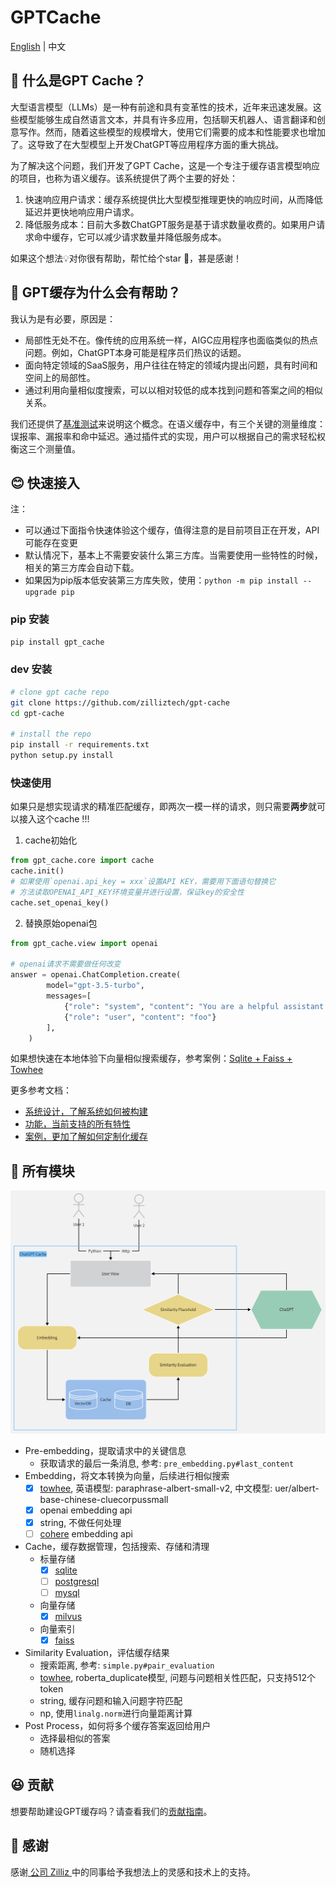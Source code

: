 # GPTCache

[English](README-CN.md) | 中文

## 🤠 什么是GPT Cache？

大型语言模型（LLMs）是一种有前途和具有变革性的技术，近年来迅速发展。这些模型能够生成自然语言文本，并具有许多应用，包括聊天机器人、语言翻译和创意写作。然而，随着这些模型的规模增大，使用它们需要的成本和性能要求也增加了。这导致了在大型模型上开发ChatGPT等应用程序方面的重大挑战。

为了解决这个问题，我们开发了GPT Cache，这是一个专注于缓存语言模型响应的项目，也称为语义缓存。该系统提供了两个主要的好处：

1. 快速响应用户请求：缓存系统提供比大型模型推理更快的响应时间，从而降低延迟并更快地响应用户请求。
2. 降低服务成本：目前大多数ChatGPT服务是基于请求数量收费的。如果用户请求命中缓存，它可以减少请求数量并降低服务成本。

如果这个想法💡对你很有帮助，帮忙给个star 🌟，甚是感谢！

## 🤔 GPT缓存为什么会有帮助？

我认为是有必要，原因是：

- 局部性无处不在。像传统的应用系统一样，AIGC应用程序也面临类似的热点问题。例如，ChatGPT本身可能是程序员们热议的话题。
- 面向特定领域的SaaS服务，用户往往在特定的领域内提出问题，具有时间和空间上的局部性。
- 通过利用向量相似度搜索，可以以相对较低的成本找到问题和答案之间的相似关系。

我们还提供了[基准测试](https://github.com/zilliztech/gpt-cache/blob/main/example/benchmark/benchmark_sqlite_faiss_towhee.py)来说明这个概念。在语义缓存中，有三个关键的测量维度：误报率、漏报率和命中延迟。通过插件式的实现，用户可以根据自己的需求轻松权衡这三个测量值。

## 😊 快速接入

注：
- 可以通过下面指令快速体验这个缓存，值得注意的是目前项目正在开发，API可能存在变更
- 默认情况下，基本上不需要安装什么第三方库。当需要使用一些特性的时候，相关的第三方库会自动下载。
- 如果因为pip版本低安装第三方库失败，使用：`python -m pip install --upgrade pip`

### pip 安装

```bash
pip install gpt_cache
```

### dev 安装

```bash
# clone gpt cache repo
git clone https://github.com/zilliztech/gpt-cache
cd gpt-cache

# install the repo
pip install -r requirements.txt
python setup.py install
```

### 快速使用

如果只是想实现请求的精准匹配缓存，即两次一模一样的请求，则只需要**两步**就可以接入这个cache !!!

1. cache初始化
```python
from gpt_cache.core import cache
cache.init()
# 如果使用`openai.api_key = xxx`设置API KEY，需要用下面语句替换它
# 方法读取OPENAI_API_KEY环境变量并进行设置，保证key的安全性 
cache.set_openai_key()
```
2. 替换原始openai包
```python
from gpt_cache.view import openai

# openai请求不需要做任何改变
answer = openai.ChatCompletion.create(
        model="gpt-3.5-turbo",
        messages=[
            {"role": "system", "content": "You are a helpful assistant."},
            {"role": "user", "content": "foo"}
        ],
    )
```

如果想快速在本地体验下向量相似搜索缓存，参考案例：[Sqlite + Faiss + Towhee](example/sqlite_faiss_towhee/sqlite_faiss_towhee.py)

更多参考文档：

- [系统设计，了解系统如何被构建](doc/system-cn.md)
- [功能，当前支持的所有特性](doc/feature_cn.md)
- [案例，更加了解如何定制化缓存](example/example.md)

## 🤗 所有模块

![GPTCache Struct](doc/GPTCacheStructure.png)

- Pre-embedding，提取请求中的关键信息
  - 获取请求的最后一条消息, 参考: `pre_embedding.py#last_content`
- Embedding，将文本转换为向量，后续进行相似搜索
  - [x] [towhee](https://towhee.io/), 英语模型: paraphrase-albert-small-v2, 中文模型: uer/albert-base-chinese-cluecorpussmall
  - [x] openai embedding api
  - [x] string, 不做任何处理
  - [ ] [cohere](https://docs.cohere.ai/reference/embed) embedding api  
- Cache，缓存数据管理，包括搜索、存储和清理
  - 标量存储
    - [x] [sqlite](https://sqlite.org/docs.html)
    - [ ] [postgresql](https://www.postgresql.org/)
    - [ ] [mysql](https://www.mysql.com/)
  - 向量存储
    - [x] [milvus](https://milvus.io/)
  - 向量索引
    - [x] [faiss](https://faiss.ai/)
- Similarity Evaluation，评估缓存结果
  - 搜索距离, 参考: `simple.py#pair_evaluation`
  - [towhee](https://towhee.io/), roberta_duplicate模型, 问题与问题相关性匹配，只支持512个token
  - string, 缓存问题和输入问题字符匹配
  - np, 使用`linalg.norm`进行向量距离计算
- Post Process，如何将多个缓存答案返回给用户
  - 选择最相似的答案
  - 随机选择

## 😆 贡献
想要帮助建设GPT缓存吗？请查看我们的[贡献指南](doc/contributing.md)。

## 🙏 感谢

感谢[ 公司 Zilliz ](https://zilliz.com/)中的同事给予我想法上的灵感和技术上的支持。